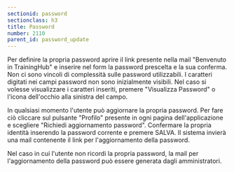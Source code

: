 ```yaml
---
sectionid: password
sectionclass: h3
title: Password
number: 2110
parent_id: password_update
---
```


Per definire la propria password aprire il link presente nella mail "Benvenuto in TrainingHub" e inserire nel form la password prescelta e la sua conferma.
Non ci sono vincoli di complessità sulle password utilizzabili. I caratteri digitati nei campi password non sono inizialmente visibili. Nel caso si volesse visualizzare i caratteri inseriti, premere "Visualizza Password" o l'icona dell'occhio alla sinistra del campo.

In qualsiasi momento l'utente può aggiornare la propria password. Per fare ciò cliccare sul pulsante "Profilo" presente in ogni pagina dell'applicazione e scegliere "Richiedi aggiornamento password". Confermare la propria identità inserendo la password corrente e premere SALVA. Il sistema invierà una mail contenente il link per l'aggiornamento della password.

Nel caso in cui l'utente non ricordi la propria password, la mail per l'aggiornamento della password può essere generata dagli amministratori.
